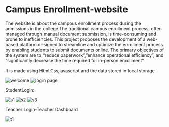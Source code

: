 # Campus Enrollment-website
The website is about the campous enrollment process during the admissions in the college.The traditional campus enrollment process, often managed through manual document submission, is time-consuming and prone to inefficiencies. This project proposes the development of a web-based platform designed to streamline and optimize the enrollment process by enabling students to submit documents online. The primary objectives of the system are to “reduce paperwork”,”enhance operational efficiency”, and “significantly decrease the time required for in-person enrollment”. 


It is made using Html,Css,javascript and the data stored in local storage

![welcome](https://github.com/user-attachments/assets/6de1a06e-463b-495e-a0bf-7c4cb6724e56)
![login page](https://github.com/user-attachments/assets/ed595221-2009-4985-8dcb-096c5a63baec)

StudentLogin:


![s1](https://github.com/user-attachments/assets/0c408825-a4dd-48d8-bf9a-e019fce4b2e9)
![s2](https://github.com/user-attachments/assets/a266ced4-af2d-4efb-840c-b0035ac5b247)
![s3](https://github.com/user-attachments/assets/baec9464-3203-4cbb-8f09-36f52290ea5f)


Teacher Login-Teacher Dashboard

![t1](https://github.com/user-attachments/assets/fe26389a-dd50-4263-afe4-a13fcaeba5d0)





